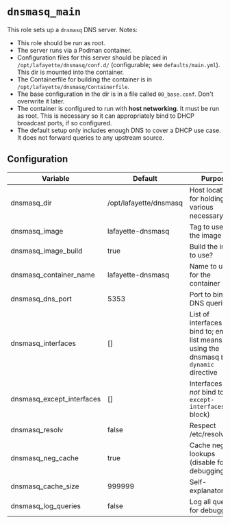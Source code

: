# `dnsmasq_main`

This role sets up a `dnsmasq` DNS server. Notes:

- This role should be run as root.
- The server runs via a Podman container.
- Configuration files for this server should be placed in `/opt/lafayette/dnsmasq/conf.d/` (configurable; see `defaults/main.yml`). This dir is mounted into the container.
- The Containerfile for building the container is in `/opt/lafayette/dnsmasq/Containerfile`.
- The base configuration in the dir is in a file called `00_base.conf`. Don't overwrite it later.
- The container is configured to run with **host networking**. It must be run as root. This is necessary so it can appropriately bind to DHCP broadcast ports, if so configured.
- The default setup only includes enough DNS to cover a DHCP use case. It does not forward queries to any upstream source.

## Configuration

| Variable                  | Default                | Purpose                                                                                    |
| ------------------------- | ---------------------- | ------------------------------------------------------------------------------------------ |
| dnsmasq_dir               | /opt/lafayette/dnsmasq | Host location for holding the various necessary files                                      |
| dnsmasq_image             | lafayette-dnsmasq      | Tag to use for the image                                                                   |
| dnsmasq_image_build       | true                   | Build the image to use?                                                                    |
| dnsmasq_container_name    | lafayette-dnsmasq      | Name to use for the container                                                              |
| dnsmasq_dns_port          | 5353                   | Port to bind for DNS queries                                                               |
| dnsmasq_interfaces        | []                     | List of interfaces to bind to; empty list means using the dnsmasq `bind-dynamic` directive |
| dnsmasq_except_interfaces | []                     | Interfaces to _not_ bind to (the `except-interfaces` block)                                |
| dnsmasq_resolv            | false                  | Respect /etc/resolv.conf                                                                   |
| dnsmasq_neg_cache         | true                   | Cache negative lookups (disable for debugging)                                             |
| dnsmasq_cache_size        | 999999                 | Self-explanatory                                                                           |
| dnsmasq_log_queries       | false                  | Log all queries, for debugging                                                             |
